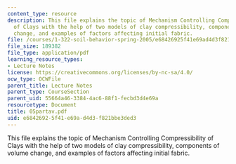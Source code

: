```yaml
---
content_type: resource
description: This file explains the topic of Mechanism Controlling Compressibility
  of Clays with the help of two models of clay compressibility, components of volume
  change, and examples of factors affecting initial fabric.
file: /courses/1-322-soil-behavior-spring-2005/e68426925f41e69ad4d3f821bbe3ded3_05partav.pdf
file_size: 189382
file_type: application/pdf
learning_resource_types:
- Lecture Notes
license: https://creativecommons.org/licenses/by-nc-sa/4.0/
ocw_type: OCWFile
parent_title: Lecture Notes
parent_type: CourseSection
parent_uid: 55664a46-3384-4ac6-88f1-fecbd3d4e69a
resourcetype: Document
title: 05partav.pdf
uid: e6842692-5f41-e69a-d4d3-f821bbe3ded3
---
```

This file explains the topic of Mechanism Controlling Compressibility of Clays with the help of two models of clay compressibility, components of volume change, and examples of factors affecting initial fabric.